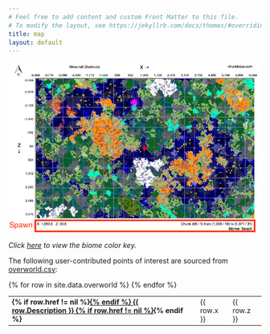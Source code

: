 ```yaml
---
# Feel free to add content and custom Front Matter to this file.
# To modify the layout, see https://jekyllrb.com/docs/themes/#overriding-theme-defaults
title: map
layout: default
---
```


![Biome Map](images/biomes_3.png)

_Click [here](images/biome_key.png) to view the biome color key._

The following user-contributed points of interest are sourced from [overworld.csv](overworld.csv):

<table>
{% for row in site.data.overworld %}
  <tr>
      <td> <strong>
      {% if row.href != nil %}<a href="{{ row.href }}">{% endif %}
      {{ row.Description }}
      {% if row.href != nil %}</a>{% endif %}
      </strong> </td> <td> {{ row.x }} </td> <td> {{ row.z }} </td>
  </tr>
{% endfor %}
</table>